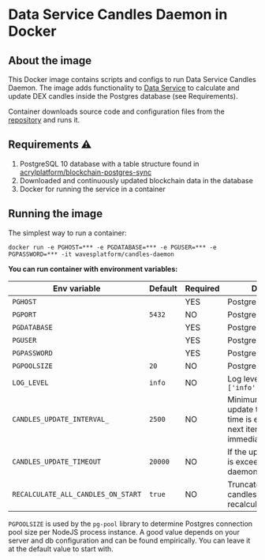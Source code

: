 # Data Service Candles Daemon in Docker

## About the image
This Docker image contains scripts and configs to run Data Service Candles Daemon. The image adds functionality to [Data Service](https://github.com/wavesplatform/data-service) to calculate and update DEX candles inside the Postgres database (see Requirements).

Container downloads source code and configuration files from the [repository](https://github.com/acrylplatform/data-service) and runs it.  
 
## Requirements ⚠️

1. PostgreSQL 10 database with a table structure found in [acrylplatform/blockchain-postgres-sync](https://github.com/acrylplatform/blockchain-postgres-sync)
2. Downloaded and continuously updated blockchain data in the database
2. Docker for running the service in a container

## Running the image

The simplest way to run a container:
```
docker run -e PGHOST=*** -e PGDATABASE=*** -e PGUSER=*** -e PGPASSWORD=*** -it wavesplatform/candles-daemon
```

**You can run container with environment variables:**

|Env variable|Default|Required|Description|
|------------|-------|--------|-----------|
|`PGHOST`||YES|Postgres host address|
|`PGPORT`|`5432`|NO|Postgres port|
|`PGDATABASE`||YES|Postgres database name|
|`PGUSER`||YES|Postgres user name|
|`PGPASSWORD`||YES|Postgres password|
|`PGPOOLSIZE`|`20`|NO|Postgres pool size|
|`LOG_LEVEL`|`info`|NO|Log level `['info','warn','error']`|
|`CANDLES_UPDATE_INTERVAL_`|`2500`|NO|Minimum daemon update time in ms. If time is exceeded, the next iteration starts immediately|
|`CANDLES_UPDATE_TIMEOUT`|`20000`|NO|If the update time in ms is exceeded, the daemon terminates|
|`RECALCULATE_ALL_CANDLES_ON_START`|`true`|NO|Truncate all data from candles table and recalculate all candles|

`PGPOOLSIZE` is used by the `pg-pool` library to determine Postgres connection pool size per NodeJS process instance. A good value depends on your server and db configuration and can be found empirically. You can leave it at the default value to start with.
